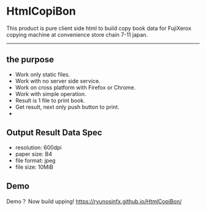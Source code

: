 # HtmlCopiBon
This product is pure client side html to build copy book data for FujiXerox copying machine at convenience store chain 7-11 japan.

---
## the purpose
 - Work only static files.
 - Work with no server side service.
 - Work on cross platform with Firefox or Chrome.
 - Work with simple operation.
 - Result is 1 file to print book.
 - Get result, next only push button to print.
 -

## Output Result Data Spec
 - resolution: 600dpi
 - paper size: B4
 - file format: jpeg
 - file size: 10MiB

## Demo
Demo？ Now build upping!
https://ryunosinfx.github.io/HtmlCopiBon/
